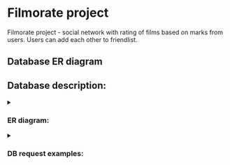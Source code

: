 # Filmorate project
Filmorate project - social network with rating of films based on marks from users. Users can add each other to friendlist.
## Database ER diagram

## Database description: 
<details>
    <summary><h3>ER diagram:</h3></summary>

![DB structure.png](https://github.com/RomanBatrakov/java-filmorate/blob/main/ER%20diagram.png)
</details>
<details>
    <summary><h3>DB request examples:</h3></summary>

- Get all users:
```
SELECT * FROM user;
```
- Get common friends:
```
SELECT * FROM users u
JOIN (SELECT friend_id FROM friends WHERE user_id = ?) f 
ON u.user_id = f.friend_id
JOIN (SELECT friend_id FROM friends WHERE user_id = ?) l 
ON u.user_id = l.friend_id;
```
- Get popular films:
```
SELECT * FROM films f
LEFT JOIN (SELECT film_id, COUNT(*) likes_count
FROM likes GROUP BY film_id) l ON f.film_id = l.film_id
ORDER BY l.likes_count DESC LIMIT ?;
```
- Get genres:
```
SELECT f.id, name FROM film_genres f
LEFT JOIN (SELECT * FROM genres) g ON f.id = g.id 
WHERE film_id = ?;
```
</details>